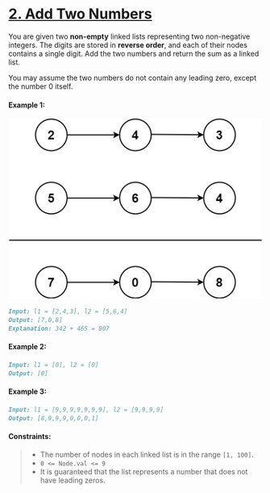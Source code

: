 # [**2. Add Two Numbers**](https://leetcode.com/problems/add-two-numbers/description/)

You are given two **non-empty** linked lists representing two non-negative integers. The digits are stored in **reverse order**, and each of their nodes contains a single digit. Add the two numbers and return the sum as a linked list.

You may assume the two numbers do not contain any leading zero, except the number 0 itself.

#### **Example 1:**

<img src="https://raw.githubusercontent.com/leetcoin-releases/leetcode/refs/heads/main/res/ino/477960261.jpg" style="width: 100%; height: 600;"/>

```md
Input: l1 = [2,4,3], l2 = [5,6,4]
Output: [7,0,8]
Explanation: 342 + 465 = 807
```

#### **Example 2:**
```md
Input: l1 = [0], l2 = [0]
Output: [0]
```

#### **Example 3:**
```md
Input: l1 = [9,9,9,9,9,9,9], l2 = [9,9,9,9]
Output: [8,9,9,9,0,0,0,1]
```

#### **Constraints:**
> - The number of nodes in each linked list is in the range `[1, 100]`.
> - `0 <= Node.val <= 9`
> - It is guaranteed that the list represents a number that does not have leading zeros.